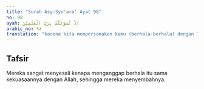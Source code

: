 ```yaml
---
title: "Surah Asy-Syu'ara' Ayat 98"
no: 98
ayah: اِذْ نُسَوِّيْكُمْ بِرَبِّ الْعٰلَمِيْنَ 
arabic_no: ٩٨
translation: "karena kita mempersamakan kamu (berhala-berhala) dengan Tuhan seluruh alam."
---
```


## Tafsir

Mereka sangat menyesali kenapa menganggap berhala itu sama kekuasaannya dengan Allah, sehingga mereka menyembahnya.